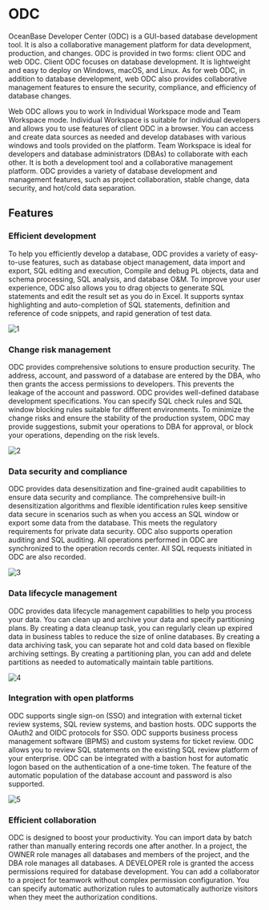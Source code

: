 # ODC

OceanBase Developer Center (ODC) is a GUI-based database development tool. It is also a collaborative management platform for data development, production, and changes. ODC is provided in two forms: client ODC and web ODC. Client ODC focuses on database development. It is lightweight and easy to deploy on Windows, macOS, and Linux. As for web ODC, in addition to database development, web ODC also provides collaborative management features to ensure the security, compliance, and efficiency of database changes.

Web ODC allows you to work in Individual Workspace mode and Team Workspace mode. Individual Workspace is suitable for individual developers and allows you to use features of client ODC in a browser. You can access and create data sources as needed and develop databases with various windows and tools provided on the platform. Team Workspace is ideal for developers and database administrators (DBAs) to collaborate with each other. It is both a development tool and a collaborative management platform. ODC provides a variety of database development and management features, such as project collaboration, stable change, data security, and hot/cold data separation.

## Features

### Efficient development

To help you efficiently develop a database, ODC provides a variety of easy-to-use features, such as database object management, data import and export, SQL editing and execution, Compile and debug PL objects, data and schema processing, SQL analysis, and database O&M. To improve your user experience, ODC also allows you to drag objects to generate SQL statements and edit the result set as you do in Excel. It supports syntax highlighting and auto-completion of SQL statements, definition and reference of code snippets, and rapid generation of test data.

![1](https://obbusiness-private.oss-cn-shanghai.aliyuncs.com/doc/img/odc/420/200.overview/200.features/1EN.png)

### Change risk management

ODC provides comprehensive solutions to ensure production security. The address, account, and password of a database are entered by the DBA, who then grants the access permissions to developers. This prevents the leakage of the account and password. ODC provides well-defined database development specifications. You can specify SQL check rules and SQL window blocking rules suitable for different environments. To minimize the change risks and ensure the stability of the production system, ODC may provide suggestions, submit your operations to DBA for approval, or block your operations, depending on the risk levels.

![2](https://obbusiness-private.oss-cn-shanghai.aliyuncs.com/doc/img/odc/420/200.overview/200.features/2EN.png)

### Data security and compliance

ODC provides data desensitization and fine-grained audit capabilities to ensure data security and compliance. The comprehensive built-in desensitization algorithms and flexible identification rules keep sensitive data secure in scenarios such as when you access an SQL window or export some data from the database. This meets the regulatory requirements for private data security. ODC also supports operation auditing and SQL auditing. All operations performed in ODC are synchronized to the operation records center. All SQL requests initiated in ODC are also recorded.

![3](https://obbusiness-private.oss-cn-shanghai.aliyuncs.com/doc/img/odc/420/200.overview/200.features/3EN.png)

### Data lifecycle management

ODC provides data lifecycle management capabilities to help you process your data. You can clean up and archive your data and specify partitioning plans. By creating a data cleanup task, you can regularly clean up expired data in business tables to reduce the size of online databases. By creating a data archiving task, you can separate hot and cold data based on flexible archiving settings. By creating a partitioning plan, you can add and delete partitions as needed to automatically maintain table partitions.

![4](https://obbusiness-private.oss-cn-shanghai.aliyuncs.com/doc/img/odc/420/200.overview/200.features/4EN.png)

### Integration with open platforms

ODC supports single sign-on (SSO) and integration with external ticket review systems, SQL review systems, and bastion hosts. ODC supports the OAuth2 and OIDC protocols for SSO. ODC supports business process management software (BPMS) and custom systems for ticket review. ODC allows you to review SQL statements on the existing SQL review platform of your enterprise. ODC can be integrated with a bastion host for automatic logon based on the authentication of a one-time token. The feature of the automatic population of the database account and password is also supported.

![5](https://obbusiness-private.oss-cn-shanghai.aliyuncs.com/doc/img/odc/420/200.overview/200.features/5EN.png)

### Efficient collaboration

ODC is designed to boost your productivity. You can import data by batch rather than manually entering records one after another. In a project, the OWNER role manages all databases and members of the project, and the DBA role manages all databases. A DEVELOPER role is granted the access permissions required for database development. You can add a collaborator to a project for teamwork without complex permission configuration. You can specify automatic authorization rules to automatically authorize visitors when they meet the authorization conditions.